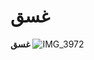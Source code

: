 ##
# غسق
**غسق**
![IMG_3972](https://github.com/ImamuSwtt/first.github.io/assets/145847627/ae15e7bb-0c05-4c23-a902-a670e5b6eb61)
